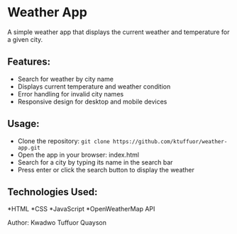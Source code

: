 # Weather App
A simple weather app that displays the current weather and temperature for a given city.
## Features:
* Search for weather by city name
* Displays current temperature and weather condition
* Error handling for invalid city names
* Responsive design for desktop and mobile devices
## Usage:
* Clone the repository: `git clone https://github.com/ktuffuor/weather-app.git`
* Open the app in your browser: index.html
* Search for a city by typing its name in the search bar
* Press enter or click the search button to display the weather
## Technologies Used:
*HTML
*CSS
*JavaScript
*OpenWeatherMap API

Author: Kwadwo Tuffuor Quayson
